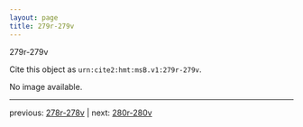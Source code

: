 ```yaml
---
layout: page
title: 279r-279v
---
```


279r-279v

Cite this object as `urn:cite2:hmt:msB.v1:279r-279v`.

No image available. 



---

previous: [278r-278v](../278r-278v/) | next: [280r-280v](../280r-280v/)
